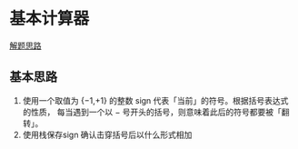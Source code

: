 # 基本计算器

[解题思路](https://leetcode.cn/problems/basic-calculator/solution/ru-he-xiang-dao-yong-zhan-si-lu-lai-zi-y-gpca/)

## 基本思路
1. 使用一个取值为 {−1,+1} 的整数 sign 代表「当前」的符号。根据括号表达式的性质，
每当遇到一个以 − 号开头的括号，则意味着此后的符号都要被「翻转」。
2. 使用栈保存sign 确认击穿括号后以什么形式相加
